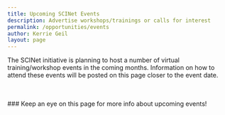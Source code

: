 ```yaml
---
title: Upcoming SCINet Events 
description: Advertise workshops/trainings or calls for interest
permalink: /opportunities/events
author: Kerrie Geil
layout: page
---
```


The SCINet initiative is planning to host a number of virtual training/workshop events in the coming months. Information on how to attend these events will be posted on this page closer to the event date.

<br>
<br>
### Keep an eye on this page for more info about upcoming events!


 
